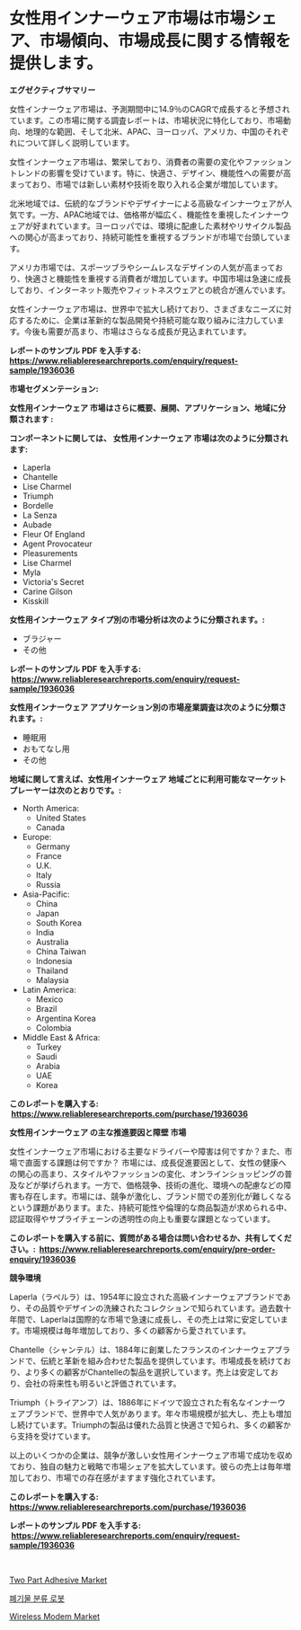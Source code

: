 <p><h1>女性用インナーウェア市場は市場シェア、市場傾向、市場成長に関する情報を提供します。</h1></p><p><strong>エグゼクティブサマリー</strong></p>
<p><p>女性インナーウェア市場は、予測期間中に14.9％のCAGRで成長すると予想されています。この市場に関する調査レポートは、市場状況に特化しており、市場動向、地理的な範囲、そして北米、APAC、ヨーロッパ、アメリカ、中国のそれぞれについて詳しく説明しています。</p><p>女性インナーウェア市場は、繁栄しており、消費者の需要の変化やファッショントレンドの影響を受けています。特に、快適さ、デザイン、機能性への需要が高まっており、市場では新しい素材や技術を取り入れる企業が増加しています。</p><p>北米地域では、伝統的なブランドやデザイナーによる高級なインナーウェアが人気です。一方、APAC地域では、価格帯が幅広く、機能性を重視したインナーウェアが好まれています。ヨーロッパでは、環境に配慮した素材やリサイクル製品への関心が高まっており、持続可能性を重視するブランドが市場で台頭しています。</p><p>アメリカ市場では、スポーツブラやシームレスなデザインの人気が高まっており、快適さと機能性を重視する消費者が増加しています。中国市場は急速に成長しており、インターネット販売やフィットネスウェアとの統合が進んでいます。</p><p>女性インナーウェア市場は、世界中で拡大し続けており、さまざまなニーズに対応するために、企業は革新的な製品開発や持続可能な取り組みに注力しています。今後も需要が高まり、市場はさらなる成長が見込まれています。</p></p>
<p><strong>レポートのサンプル PDF を入手する: <a href="https://www.reliableresearchreports.com/enquiry/request-sample/1936036">https://www.reliableresearchreports.com/enquiry/request-sample/1936036</a></strong></p>
<p><strong>市場セグメンテーション:</strong></p>
<p><strong> 女性用インナーウェア 市場はさらに概要、展開、アプリケーション、地域に分類されます :</strong></p>
<p><strong>コンポーネントに関しては、 女性用インナーウェア 市場は次のように分類されます: &nbsp;</strong></p>
<p><ul><li>Laperla</li><li>Chantelle</li><li>Lise Charmel</li><li>Triumph</li><li>Bordelle</li><li>La Senza</li><li>Aubade</li><li>Fleur Of England</li><li>Agent Provocateur</li><li>Pleasurements</li><li>Lise Charmel</li><li>Myla</li><li>Victoria's Secret</li><li>Carine Gilson</li><li>Kisskill</li></ul></p>
<p><strong> 女性用インナーウェア タイプ別の市場分析は次のように分類されます。:</strong></p>
<p><ul><li>ブラジャー</li><li>その他</li></ul></p>
<p><strong>レポートのサンプル PDF を入手する: &nbsp;<a href="https://www.reliableresearchreports.com/enquiry/request-sample/1936036">https://www.reliableresearchreports.com/enquiry/request-sample/1936036</a></strong></p>
<p><strong> 女性用インナーウェア アプリケーション別の市場産業調査は次のように分類されます。:</strong></p>
<p><ul><li>睡眠用</li><li>おもてなし用</li><li>その他</li></ul></p>
<p><strong>地域に関して言えば、女性用インナーウェア 地域ごとに利用可能なマーケットプレーヤーは次のとおりです。:</strong></p>
<p><ul>
    <li>
        North America:
        <ul>
            <li>United States</li>
            <li>Canada</li>
        </ul>
    </li>
    <li>
        Europe:
        <ul>
            <li>Germany</li>
            <li>France</li>
            <li>U.K.</li>
            <li>Italy</li>
            <li>Russia</li>
        </ul>
    </li>
    <li>
        Asia-Pacific:
        <ul>
            <li>China</li>
            <li>Japan</li>
            <li>South Korea</li>
            <li>India</li>
            <li>Australia</li>
            <li>China Taiwan</li>
            <li>Indonesia</li>
            <li>Thailand</li>
            <li>Malaysia</li>
        </ul>
    </li>
    <li>
        Latin America:
        <ul>
            <li>Mexico</li>
            <li>Brazil</li>
            <li>Argentina Korea</li>
            <li>Colombia</li>
        </ul>
    </li>
    <li>
        Middle East & Africa:
        <ul>
            <li>Turkey</li>
            <li>Saudi</li>
            <li>Arabia</li>
            <li>UAE</li>
            <li>Korea</li>
        </ul>
    </li>
    </ul></p>
<p><strong>このレポートを購入する: &nbsp;<a href="https://www.reliableresearchreports.com/purchase/1936036">https://www.reliableresearchreports.com/purchase/1936036</a></strong></p>
<p><strong>女性用インナーウェア の主な推進要因と障壁 市場</strong></p>
<p><p>女性インナーウェア市場における主要なドライバーや障害は何ですか？また、市場で直面する課題は何ですか？ 市場には、成長促進要因として、女性の健康への関心の高まり、スタイルやファッションの変化、オンラインショッピングの普及などが挙げられます。一方で、価格競争、技術の進化、環境への配慮などの障害も存在します。市場には、競争が激化し、ブランド間での差別化が難しくなるという課題があります。また、持続可能性や倫理的な商品製造が求められる中、認証取得やサプライチェーンの透明性の向上も重要な課題となっています。</p></p>
<p><strong>このレポートを購入する前に、質問がある場合は問い合わせるか、共有してください。:&nbsp; <a href="https://www.reliableresearchreports.com/enquiry/pre-order-enquiry/1936036">https://www.reliableresearchreports.com/enquiry/pre-order-enquiry/1936036</a></strong></p>
<p><strong>競争環境</strong></p>
<p><p>Laperla（ラペルラ）は、1954年に設立された高級インナーウェアブランドであり、その品質やデザインの洗練されたコレクションで知られています。過去数十年間で、Laperlaは国際的な市場で急速に成長し、その売上は常に安定しています。市場規模は毎年増加しており、多くの顧客から愛されています。</p><p>Chantelle（シャンテル）は、1884年に創業したフランスのインナーウェアブランドで、伝統と革新を組み合わせた製品を提供しています。市場成長を続けており、より多くの顧客がChantelleの製品を選択しています。売上は安定しており、会社の将来性も明るいと評価されています。</p><p>Triumph（トライアンフ）は、1886年にドイツで設立された有名なインナーウェアブランドで、世界中で人気があります。年々市場規模が拡大し、売上も増加し続けています。Triumphの製品は優れた品質と快適さで知られ、多くの顧客から支持を受けています。</p><p>以上のいくつかの企業は、競争が激しい女性用インナーウェア市場で成功を収めており、独自の魅力と戦略で市場シェアを拡大しています。彼らの売上は毎年増加しており、市場での存在感がますます強化されています。</p></p>
<p><strong>このレポートを購入する: &nbsp; <a href="https://www.reliableresearchreports.com/purchase/1936036">https://www.reliableresearchreports.com/purchase/1936036</a></strong></p>
<p><strong>レポートのサンプル PDF を入手する: &nbsp;<a href="https://www.reliableresearchreports.com/enquiry/request-sample/1936036">https://www.reliableresearchreports.com/enquiry/request-sample/1936036</a></strong><strong></strong></p>
<p>&nbsp;</p>
<p><p><a href="https://boundless-drawbridge-702.notion.site/Two-Part-Adhesive-Market-Size-and-Examines-its-Market-Scope-with-a-Primary-Focus-on-Growth-Opportu-aeb792a37a1543409569bff1918a8fdf">Two Part Adhesive Market</a></p><p><a href="https://github.com/iansanftyord09878/Market-Research-Report-List-1/blob/main/544486110798.md">폐기물 분류 로봇</a></p><p><a href="https://github.com/Alonsoolds3wq1d81czn8rbol/Market-Research-Report-List-1/blob/main/wireless-modem-market.md">Wireless Modem Market</a></p></p>